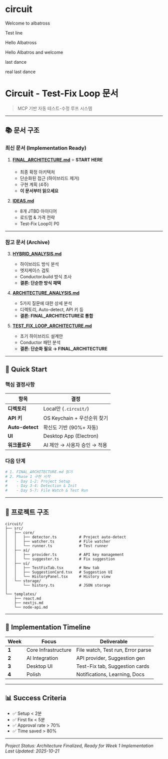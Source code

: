 # circuit

Welcome to albatross

Test line

Hello Albatross

Hello Albatros and welcome

last dance

real last dance
# Circuit - Test-Fix Loop 문서

> MCP 기반 자동 테스트-수정 루프 시스템

---

## 📚 문서 구조

### **최신 문서 (Implementation Ready)**

1. **[FINAL_ARCHITECTURE.md](./FINAL_ARCHITECTURE.md)** ⭐ **START HERE**
   - 최종 확정 아키텍처
   - 단순화된 접근 (하이브리드 제거)
   - 구현 계획 (4주)
   - **이 문서부터 읽으세요**

2. **[IDEAS.md](./IDEAS.md)**
   - 8개 JTBD 아이디어
   - 로드맵 & 가격 전략
   - Test-Fix Loop이 P0

---

### **참고 문서 (Archive)**

3. **[HYBRID_ANALYSIS.md](./HYBRID_ANALYSIS.md)**
   - 하이브리드 방식 분석
   - 엣지케이스 검토
   - Conductor.build 방식 조사
   - **결론: 단순한 방식 채택**

4. **[ARCHITECTURE_ANALYSIS.md](./ARCHITECTURE_ANALYSIS.md)**
   - 5가지 질문에 대한 상세 분석
   - 디렉토리, Auto-detect, API 키 등
   - **결론: FINAL_ARCHITECTURE로 통합**

5. **[TEST_FIX_LOOP_ARCHITECTURE.md](./TEST_FIX_LOOP_ARCHITECTURE.md)**
   - 초기 하이브리드 설계안
   - Conductor 패턴 분석
   - **결론: 단순화 필요 → FINAL_ARCHITECTURE**

---

## 🎯 Quick Start

### **핵심 결정사항**

| 항목 | 결정 |
|------|------|
| **디렉토리** | Local만 (`.circuit/`) |
| **API 키** | OS Keychain + 우선순위 찾기 |
| **Auto-detect** | 확신도 기반 (90%+ 자동) |
| **UI** | Desktop App (Electron) |
| **워크플로우** | AI 제안 → 사용자 승인 → 적용 |

### **다음 단계**

```bash
# 1. FINAL_ARCHITECTURE.md 읽기
# 2. Phase 1 구현 시작
#    - Day 1-2: Project Setup
#    - Day 3-4: Detection & Init
#    - Day 5-7: File Watch & Test Run
```

---

## 📁 프로젝트 구조

```
circuit/
├── src/
│   ├── core/
│   │   ├── detector.ts          # Project auto-detect
│   │   ├── watcher.ts           # File watcher
│   │   └── runner.ts            # Test runner
│   ├── ai/
│   │   ├── provider.ts          # API key management
│   │   └── suggester.ts         # Fix suggestion
│   ├── ui/
│   │   ├── TestFixTab.tsx       # New tab
│   │   ├── SuggestionCard.tsx   # Suggestion UI
│   │   └── HistoryPanel.tsx     # History view
│   └── storage/
│       └── history.ts           # JSON storage
│
└── templates/
    ├── react.md
    ├── nextjs.md
    └── node-api.md
```

---

## 🚀 Implementation Timeline

| Week | Focus | Deliverable |
|------|-------|-------------|
| **1** | Core Infrastructure | File watch, Test run, Error parse |
| **2** | AI Integration | API provider, Suggestion gen |
| **3** | Desktop UI | Test-Fix tab, Suggestion cards |
| **4** | Polish | Notifications, Learning, Docs |

---

## 📊 Success Criteria

- ✅ Setup < 2분
- ✅ First fix < 5분
- ✅ Approval rate > 70%
- ✅ Time saved > 80%

---

_Project Status: Architecture Finalized, Ready for Week 1 Implementation_
_Last Updated: 2025-10-21_
